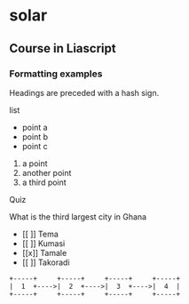 # solar

## Course in Liascript
### Formatting examples

Headings are preceded with a hash sign.

list 

- point a
- point b
- point c

1. a point
2. another point
3. a third point

Quiz

What is the third largest city in Ghana

- [[ ]] Tema
- [[ ]] Kumasi
- [[x]] Tamale
- [[ ]] Takoradi

``` ascii
+-----+     +-----+     +-----+     +-----+
|  1  +---->|  2  +---->|  3  +---->|  4  |
+-----+     +-----+     +-----+     +-----+
```


